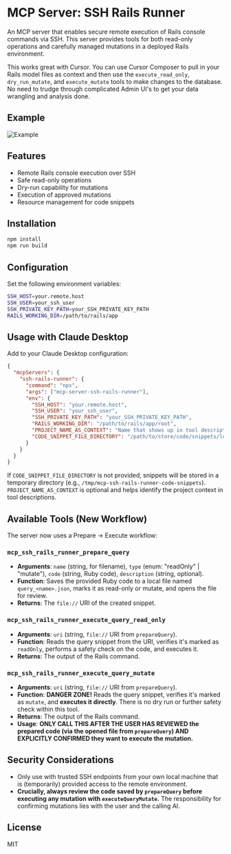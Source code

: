 # MCP Server: SSH Rails Runner

An MCP server that enables secure remote execution of Rails console commands via SSH. This server provides tools for both read-only operations and carefully managed mutations in a deployed Rails environment.

This works great with Cursor. You can use Cursor Composer to pull in your Rails model files as context and then use the `execute_read_only`, `dry_run_mutate`, and `execute_mutate` tools to make changes to the database. No need to trudge through complicated Admin UI's to get your data wrangling and analysis done.

## Example

![Example](./assets/example.png)

## Features

- Remote Rails console execution over SSH
- Safe read-only operations
- Dry-run capability for mutations
- Execution of approved mutations
- Resource management for code snippets

## Installation

```bash
npm install
npm run build
```

## Configuration

Set the following environment variables:

```bash
SSH_HOST=your.remote.host
SSH_USER=your_ssh_user
SSH_PRIVATE_KEY_PATH=your_SSH_PRIVATE_KEY_PATH
RAILS_WORKING_DIR=/path/to/rails/app
```

## Usage with Claude Desktop

Add to your Claude Desktop configuration:

```json
{
  "mcpServers": {
    "ssh-rails-runner": {
      "command": "npx",
      "args": ["mcp-server-ssh-rails-runner"],
      "env": {
        "SSH_HOST": "your.remote.host",
        "SSH_USER": "your_ssh_user",
        "SSH_PRIVATE_KEY_PATH": "your_SSH_PRIVATE_KEY_PATH",
        "RAILS_WORKING_DIR": "/path/to/rails/app/root",
        "PROJECT_NAME_AS_CONTEXT": "Name that shows up in tool descriptions to help the LLM describe what kind of Rails project we're working with.",
        "CODE_SNIPPET_FILE_DIRECTORY": "/path/to/store/code/snippets/locally"
      }
    }
  }
}
```

If `CODE_SNIPPET_FILE_DIRECTORY` is not provided, snippets will be stored in a temporary directory (e.g., `/tmp/mcp-ssh-rails-runner-code-snippets`).
`PROJECT_NAME_AS_CONTEXT` is optional and helps identify the project context in tool descriptions.

## Available Tools (New Workflow)

The server now uses a Prepare -> Execute workflow:

### `mcp_ssh_rails_runner_prepare_query`

-   **Arguments**: `name` (string, for filename), `type` (enum: "readOnly" | "mutate"), `code` (string, Ruby code), `description` (string, optional).
-   **Function**: Saves the provided Ruby code to a local file named `query_<name>.json`, marks it as read-only or mutate, and opens the file for review.
-   **Returns**: The `file://` URI of the created snippet.

### `mcp_ssh_rails_runner_execute_query_read_only`

-   **Arguments**: `uri` (string, `file://` URI from `prepareQuery`).
-   **Function**: Reads the query snippet from the URI, verifies it's marked as `readOnly`, performs a safety check on the code, and executes it.
-   **Returns**: The output of the Rails command.

### `mcp_ssh_rails_runner_execute_query_mutate`

-   **Arguments**: `uri` (string, `file://` URI from `prepareQuery`).
-   **Function**: **DANGER ZONE!** Reads the query snippet, verifies it's marked as `mutate`, and **executes it directly**. There is no dry run or further safety check within this tool.
-   **Returns**: The output of the Rails command.
-   **Usage**: **ONLY CALL THIS AFTER THE USER HAS REVIEWED the prepared code (via the opened file from `prepareQuery`) AND EXPLICITLY CONFIRMED they want to execute the mutation.**

## Security Considerations

-   Only use with trusted SSH endpoints from your own local machine that is (temporarily) provided access to the remote environment.
-   **Crucially, always review the code saved by `prepareQuery` before executing any mutation with `executeQueryMutate`.** The responsibility for confirming mutations lies with the user and the calling AI.

## License

MIT
